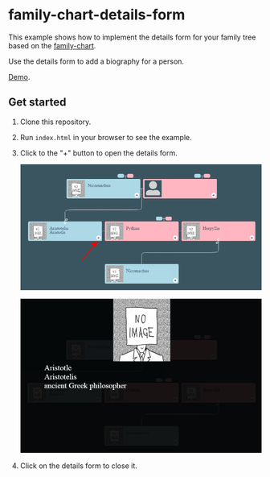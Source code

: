 # family-chart-details-form

This example shows how to implement the details form for your family tree based on the [family-chart](https://github.com/donatso/family-chart).

Use the details form to add a biography for a person.

[Demo](https://trots.github.io/family-chart-details-form/).

## Get started

1. Clone this repository.
2. Run `index.html` in your browser to see the example.
3. Click to the "+" button to open the details form.

    ![plus](doc/plus_button.png)
    
    ![details](doc/details_form.png)

4. Click on the details form to close it.
